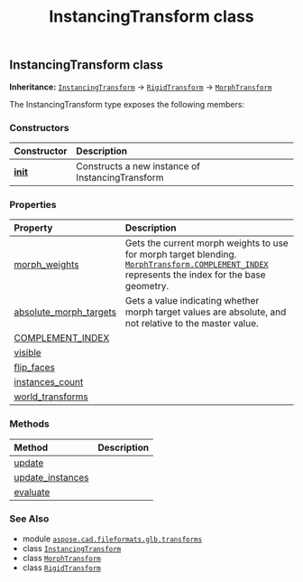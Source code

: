 ﻿---
title: InstancingTransform class
second_title: Aspose.CAD for Python via .NET API References
description: 
type: docs
weight: 50
url: /python-net/aspose.cad.fileformats.glb.transforms/instancingtransform/
is_root: false
---

## InstancingTransform class



**Inheritance:** [`InstancingTransform`](/cad/python-net/aspose.cad.fileformats.glb.transforms/instancingtransform) → 
[`RigidTransform`](/cad/python-net/aspose.cad.fileformats.glb.transforms/rigidtransform) → 
[`MorphTransform`](/cad/python-net/aspose.cad.fileformats.glb.transforms/morphtransform)



The InstancingTransform type exposes the following members:

### Constructors
| Constructor | Description |
| :- | :- |
| [__init__](/cad/python-net/aspose.cad.fileformats.glb.transforms/instancingtransform/__init__/#list) | Constructs a new instance of InstancingTransform |


### Properties
| Property | Description |
| :- | :- |
| [morph_weights](/cad/python-net/aspose.cad.fileformats.glb.transforms/instancingtransform/morph_weights) | Gets the current morph weights to use for morph target blending. [`MorphTransform.COMPLEMENT_INDEX`](/cad/python-net/aspose.cad.fileformats.glb.transforms/morphtransform) represents the index for the base geometry. |
| [absolute_morph_targets](/cad/python-net/aspose.cad.fileformats.glb.transforms/instancingtransform/absolute_morph_targets) | Gets a value indicating whether morph target values are absolute, and not relative to the master value. |
| [COMPLEMENT_INDEX](/cad/python-net/aspose.cad.fileformats.glb.transforms/instancingtransform/complement_index) |  |
| [visible](/cad/python-net/aspose.cad.fileformats.glb.transforms/instancingtransform/visible) |  |
| [flip_faces](/cad/python-net/aspose.cad.fileformats.glb.transforms/instancingtransform/flip_faces) |  |
| [instances_count](/cad/python-net/aspose.cad.fileformats.glb.transforms/instancingtransform/instances_count) |  |
| [world_transforms](/cad/python-net/aspose.cad.fileformats.glb.transforms/instancingtransform/world_transforms) |  |


### Methods
| Method | Description |
| :- | :- |
| [update](/cad/python-net/aspose.cad.fileformats.glb.transforms/instancingtransform/update/#any-bool) |  |
| [update_instances](/cad/python-net/aspose.cad.fileformats.glb.transforms/instancingtransform/update_instances/#) |  |
| [evaluate](/cad/python-net/aspose.cad.fileformats.glb.transforms/instancingtransform/evaluate/#aspose.cad.fileformats.glb.transforms.IGeometryTransform) |  |



### See Also
* module [`aspose.cad.fileformats.glb.transforms`](..)
* class [`InstancingTransform`](/cad/python-net/aspose.cad.fileformats.glb.transforms/instancingtransform)
* class [`MorphTransform`](/cad/python-net/aspose.cad.fileformats.glb.transforms/morphtransform)
* class [`RigidTransform`](/cad/python-net/aspose.cad.fileformats.glb.transforms/rigidtransform)
